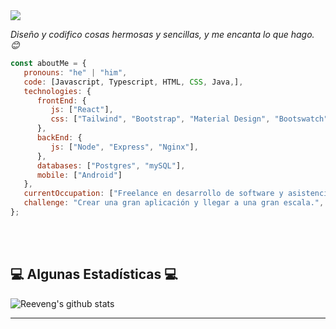 <img src="https://media.licdn.com/dms/image/D4E16AQHeZDsFjuf3RQ/profile-displaybackgroundimage-shrink_350_1400/0/1689701477029?e=1695254400&v=beta&t=wvypmyrNFv1ULOpx7MdIn1sjvJDL7rN_vDfK97wRpGA"/>


<p><em>Diseño y codifico cosas hermosas y sencillas, y me encanta lo que hago. 😊</br>
</em></p>


```javascript
const aboutMe = {
   pronouns: "he" | "him",
   code: [Javascript, Typescript, HTML, CSS, Java,],
   technologies: {
      frontEnd: {
         js: ["React"],
         css: ["Tailwind", "Bootstrap", "Material Design", "Bootswatch"]
      },
      backEnd: {
         js: ["Node", "Express", "Nginx"],
      },
      databases: ["Postgres", "mySQL"],
      mobile: ["Android"]
   },
   currentOccupation: ["Freelance en desarrollo de software y asistencia tecnica, abierto a oportunidades de trabajo"],
   challenge: "Crear una gran aplicación y llegar a una gran escala.",
};
```
</br></br>
<h2>💻 Algunas Estadísticas 💻</h2>

![Reeveng's github stats](https://github-readme-stats.vercel.app/api?username=reeveng&show_icons=true&title_color=fff&icon_color=79ff97&text_color=9f9f9f&bg_color=151515)

---

